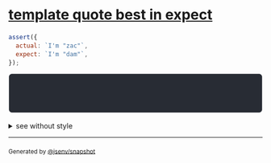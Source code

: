 # [template quote best in expect](../../quote.test.js#L26)

```js
assert({
  actual: `I'm "zac"`,
  expect: `I'm "dam"`,
});
```

![img](throw.svg)

<details>
  <summary>see without style</summary>

```console
AssertionError: actual and expect are different

actual: `I'm "zac"`
expect: `I'm "dam"`
```

</details>


---

<sub>
  Generated by <a href="https://github.com/jsenv/core/tree/main/packages/independent/snapshot">@jsenv/snapshot</a>
</sub>
